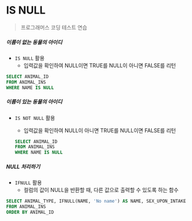 # IS NULL

> 프로그래머스 코딩 테스트 연습 



##### 이름이 없는 동물의 아이디

- `IS NULL` 활용
  - 입력값을 확인하여 NULL이면 TRUE를 NULL이 아니면 FALSE를 리턴

```sql
SELECT ANIMAL_ID
FROM ANIMAL_INS
WHERE NAME IS NULL
```



##### 이름이 있는 동물의 아이디

- `IS NOT NULL` 활용

  - 입력값을 확인하여 NULL이 아니면 TRUE를 NULL이면 FALSE를 리턴

  ```sql
  SELECT ANIMAL_ID
  FROM ANIMAL_INS
  WHERE NAME IS NULL
  ```



##### NULL 처리하기

- `IFNULL` 활용
  -  컬럼의 값이 NULL을 반환할 때, 다른 값으로 출력할 수 있도록 하는 함수

```sql
SELECT ANIMAL_TYPE, IFNULL(NAME, 'No name') AS NAME, SEX_UPON_INTAKE
FROM ANIMAL_INS
ORDER BY ANIMAL_ID
```
